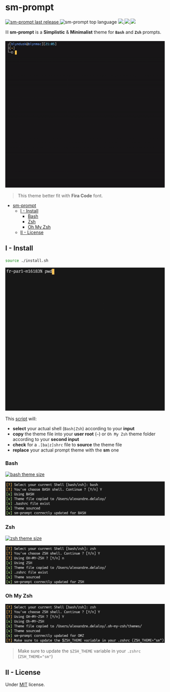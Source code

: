 # sm-prompt
<p>
  <a href="https://github.com/blyndusk/sm-prompt/releases/latest">
    <img src="https://img.shields.io/github/release/blyndusk/sm-prompt.svg" alt="sm-prompt last release"/>
  </a>
  <img src="https://img.shields.io/github/languages/top/blyndusk/sm-prompt?color=5bb5bf" alt="sm-prompt top language"/>
  
  <a href="https://github.com/blyndusk/sm-prompt/stargazers" alt="sm-prompt stars">
    <img src="https://img.shields.io/github/stars/blyndusk/sm-prompt?color=7acd99"/>
  </a>
  <a href="https://github.com/blyndusk/sm-prompt/network/members" alt="sm-prompt forks">
    <img src="https://img.shields.io/github/forks/blyndusk/sm-prompt?color=75b05c"/>
  </a>
  <a href="https://github.com/blyndusk/sm-prompt/blob/master/LICENSE" alt="sm license">
    <img src="https://img.shields.io/github/license/blyndusk/sm-prompt.svg"/>
  </a>
</p>

⛓ **sm-prompt** is a **Simplistic** & **Minimalist** theme for **`Bash`** and **`Zsh`** prompts.

![sm-prompt](./docs/sm-prompt.gif)

> This theme better fit with **Fira Code** font.

- [sm-prompt](#sm-prompt)
  - [I - Install](#i---install)
    - [Bash](#bash)
    - [Zsh](#zsh)
    - [Oh My Zsh](#oh-my-zsh)
  - [II - License](#ii---license)

## I - Install

```bash
source ./install.sh
```

![install](./docs/install.gif)

This [script](https://github.com/blyndusk/sm-prompt/blob/master/install.sh) will:
- **select** your actual shell (`Bash|Zsh`) according to your **input**
- **copy** the theme file into your **user root** (`~`) or `Oh My Zsh` theme folder according to your **second input**
- **check** for a `.[ba|z]shrc` file to **source** the theme file
- **replace** your actual prompt theme with the **sm** one

### Bash

<a href="https://github.com/blyndusk/sm-prompt/blob/master/sm.bash-theme">
  <img src="https://img.shields.io/github/size/blyndusk/sm-prompt/sm.bash-theme?label=bash+theme+size" alt="bash theme size"/>
</a>

![install-bash](./docs/install-bash.png)

### Zsh

<a href="https://github.com/blyndusk/sm-prompt/blob/master/sm.zsh-theme">
  <img src="https://img.shields.io/github/size/blyndusk/sm-prompt/sm.zsh-theme?label=zsh+theme+size" alt="zsh theme size"/>
</a>

![install-zsh](./docs/install-zsh.png)

### Oh My Zsh

![install-omz](./docs/install-omz.png)

> Make sure to update the `$ZSH_THEME` variable in your `.zshrc` (`ZSH_THEME="sm"`)

## II - License

Under [MIT](https://github.com/blyndusk/sm-prompt/blob/master/LICENSE) license.